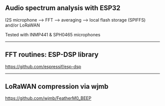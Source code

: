 Audio spectrum analysis with ESP32 
-----------------------
I2S microphone --> FFT --> averaging --> local flash storage (SPIFFS) and/or LoRaWAN

Tested with INMP441 & SPH0465 microphones


-----------------------------
FFT routines: ESP-DSP library 
-----------------------------
https://github.com/espressif/esp-dsp


-----------------------------
LoRaWAN compression via wjmb
-----------------------------
https://github.com/wjmb/FeatherM0_BEEP   


